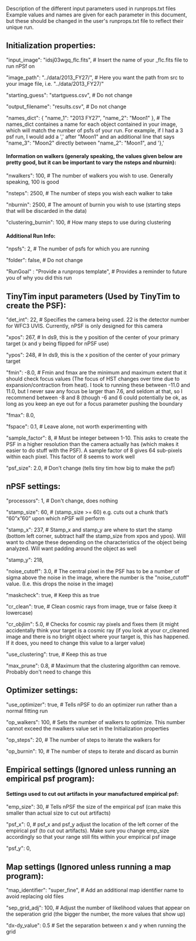 Description of the different input parameters used in runprops.txt files
Example values and names are given for each parameter in this document, but these should be changed in the user's runprops.txt file to reflect their unique run.


## Initialization properties:

"input_image": "idsj03wgq_flc.fits",
    # Insert the name of your _flc.fits file to run nPSf on

"image_path": "../data/2013_FY27/",
    # Here you want the path from src to your image file, i.e. "../data/2013_FY27/"
    
"starting_guess": "startguess.csv",
    # Do not change
    
"output_filename": "results.csv",
    # Do not change
    
"names_dict": {
    "name_1": "2013 FY27",
    "name_2": "Moon1"
    },
    # The names_dict containes a name for each object contained in your image, which will match the number of psfs of your run. For example, if I had a 3 psf run, I would add a ',' after "Moon1" and an additional line that says "name_3": "Moon2" directly between "name_2": "Moon1", and '},'
    
#### Information on walkers (generaly speaking, the values given below are pretty good, but it can be important to vary the nsteps and nburnin):

"nwalkers": 100,
    # The number of walkers you wish to use. Generally speaking, 100 is good
    
"nsteps": 2500,
    # The number of steps you wish each walker to take
    
"nburnin": 2500,
    # The amount of burnin you wish to use (starting steps that will be discarded in the data)
    
"clustering_burnin": 100,
    # How many steps to use during clustering

#### Additional Run Info:

"npsfs": 2,
    # The number of psfs for which you are running
    
"folder": false,
    # Do not change
    
"RunGoal" : "Provide a runprops template",
    # Provides a reminder to future you of why you did this run



## TinyTim input parameters (Used by TinyTim to create the PSF):

"det_int": 22,
    # Specifies the camera being used. 22 is the detector number for WFC3 UVIS. Currently, nPSF is only designed for this camera
    
"xpos": 267,
    # In ds9, this is the y position of the center of your primary target (x and y being flipped for nPSF use)
    
"ypos": 248,
    # In ds9, this is the x position of the center of your primary target
    
"fmin": -8.0,
    # Fmin and fmax are the minimum and maximum extent that it should check focus values (The focus of HST changes over time due to expansion/contraction from heat). I took to running these between -11.0 and 11.0, but I never saw any focus be larger than 7.6, and seldom at that, so I recommend between -8 and 8 (though -6 and 6 could potentially be ok, as long as you keep an eye out for a focus parameter pushing the boundary
    
"fmax": 8.0,
    
"fspace": 0.1,
    # Leave alone, not worth experimenting with
    
"sample_factor": 8,
    # Must be integer between 1-10. This asks to create the PSF in a higher resolution than the camera actually has (which makes it easier to do stuff with the PSF). A sample factor of 8 gives 64 sub-pixels within each pixel. This factor of 8 seems to work well
    
"psf_size": 2.0,
    # Don’t change (tells tiny tim how big to make the psf)



## nPSF settings:

"processors": 1,
    # Don't change, does nothing
    
"stamp_size": 60,
    # (stamp_size >= 60) e.g. cuts out a chunk that’s “60”x”60” upon which nPSF will perform
    
"stamp_x": 237,
    # Stamp_x and stamp_y are where to start the stamp (bottom left corner, subtract half the stamp_size from xpos and ypos). Will want to change these depending on the characteristics of the object being analyzed. Will want padding around the object as well
    
"stamp_y": 218,
    
"noise_cutoff": 3.0,
    # The central pixel in the PSF has to be a number of sigma above the noise in the image, where the number is the "noise_cutoff" value. (I.e. this drops the noise in the image)
    
"maskcheck": true,
    # Keep this as true
    
"cr_clean": true,
    # Clean cosmic rays from image, true or false (keep it lowercase)   
    
"cr_objlim": 5.0,
    # Checks for cosmic ray pixels and fixes them (it might accidentally think your target is a cosmic ray (if you look at your cr_cleaned image and there is no bright object where your target is, this has happened. If it does, you need to change this value to a larger value)
    
"use_clustering": true,
    # Keep this as true
    
"max_prune": 0.8,
    # Maximum that the clustering algorithm can remove. Probably don't need to change this



## Optimizer settings:

"use_optimizer": true,
    # Tells nPSF to do an optimizer run rather than a normal fitting run

"op_walkers": 100,
    # Sets the number of walkers to optimize. This number cannot exceed the nwalkers value set in the Initialization properties

"op_steps": 20,
    # The number of steps to iterate the walkers for

"op_burnin": 10,
    # The number of steps to iterate and discard as burnin



## Empirical settings (Ignored unless running an empirical psf program):

#### Settings used to cut out artifacts in your manufactured empirical psf:
"emp_size": 30,
    # Tells nPSF the size of the empirical psf (can make this smaller than actual size to cut out artifacts)

"psf_x": 0,
    # psf_x and psf_y adjust the location of the left corner of the empirical psf (to cut out artifacts). Make sure you change emp_size accordingly so that your range still fits within your empirical psf image

"psf_y": 0,



## Map settings (Ignored unless running a map program):

"map_identifier": "super_fine",
    # Add an additional map identifier name to avoid replacing old files
    
"sep_grid_adj": 100,
    # Adjust the number of likelihood values that appear on the seperation grid (the bigger the number, the more values that show up)
    
"dx-dy_value": 0.5
    # Set the separation between x and y when running the grid
